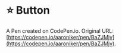 # ⭐️ Button

A Pen created on CodePen.io. Original URL: [https://codepen.io/aaroniker/pen/BaZJMjv](https://codepen.io/aaroniker/pen/BaZJMjv).

